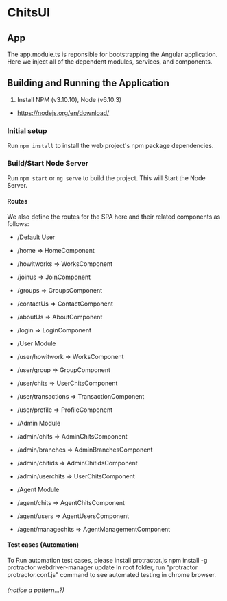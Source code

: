 # ChitsUI
## App
The app.module.ts is reponsible for bootstrapping the Angular application. Here we inject all of the dependent modules, services,
and components.

## Building and Running the Application

1. Install NPM (v3.10.10), Node (v6.10.3)
  * https://nodejs.org/en/download/
### Initial setup

Run `npm install` to install the web project's npm package dependencies.

### Build/Start Node Server

Run `npm start` or `ng serve` to build the project. This will Start the Node Server.

#### Routes

We also define the routes for the SPA here and their related components as follows:
* /Default User
* /home => HomeComponent
* /howitworks => WorksComponent
* /joinus => JoinComponent
* /groups => GroupsComponent
* /contactUs => ContactComponent
* /aboutUs => AboutComponent
* /login  => LoginComponent

* /User Module
* /user/howitwork => WorksComponent
* /user/group => GroupComponent
* /user/chits => UserChitsComponent
* /user/transactions => TransactionComponent
* /user/profile => ProfileComponent

* /Admin Module
* /admin/chits => AdminChitsComponent
* /admin/branches => AdminBranchesComponent
* /admin/chitids => AdminChitidsComponent
* /admin/userchits => UserChitsComponent

* /Agent Module
* /agent/chits => AgentChitsComponent
* /agent/users => AgentUsersComponent
* /agent/managechits => AgentManagementComponent

#### Test cases (Automation)
To Run automation test cases, please install protractor.js 
npm install -g protractor
webdriver-manager update
In root folder, run "protractor protractor.conf.js" command to see automated testing in chrome browser.

###### (notice a pattern...?)


